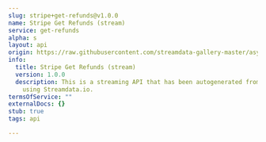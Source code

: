 ```yaml
---
slug: stripe+get-refunds@v1.0.0
name: Stripe Get Refunds (stream)
service: get-refunds
alpha: s
layout: api
origin: https://raw.githubusercontent.com/streamdata-gallery-master/asyncapi/master/_listings/stripe/stripe-get-refunds-stream-async.md
info:
  title: Stripe Get Refunds (stream)
  version: 1.0.0
  description: This is a streaming API that has been autogenerated from the Stripe
    using Streamdata.io.
termsOfService: ""
externalDocs: {}
stub: true
tags: api

---
```

